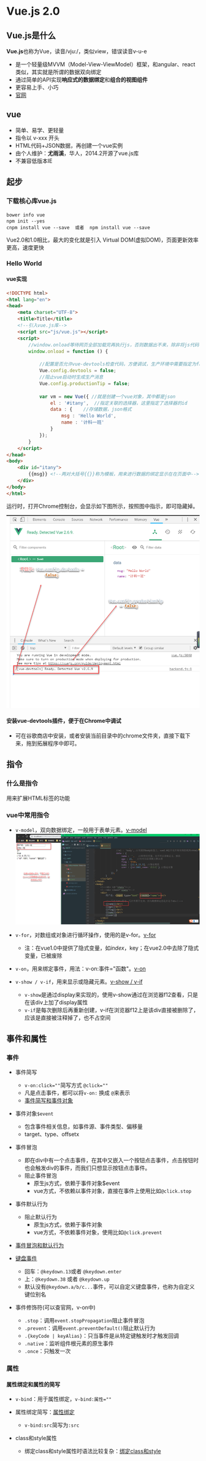 # Vue.js 2.0

## Vue.js是什么

**Vue.js**也称为Vue，读音/vju:/，类似view，错误读音v-u-e

- 是一个轻量级MVVM（Model-View-ViewModel）框架，和angular、react类似，其实就是所谓的数据双向绑定
- 通过简单的API实现**响应式的数据绑定**和**组合的视图组件**
- 更容易上手、小巧
- [官网](https://cn.vuejs.org/)

## vue
- 简单、易学、更轻量
- 指令以 v-xxx 开头
- HTML代码+JSON数据，再创建一个vue实例
- 由个人维护：**尤雨溪**，华人，2014.2开源了vue.js库
- 不兼容低版本IE

## 起步
### 下载核心库vue.js
```shell
bower info vue
npm init --yes
cnpm install vue --save  或者  npm install vue --save
```

Vue2.0和1.0相比，最大的变化就是引入 Virtual DOM(虚拟DOM)，页面更新效率更高，速度更快

### Hello World



#### vue实现

```html
<!DOCTYPE html>
<html lang="en">
<head>
    <meta charset="UTF-8">
    <title>Title</title>
    <!--引入vue.js库-->
    <script src="js/vue.js"></script>
    <script>
        //window.onload等待网页全部加载完再执行js，否则数据出不来，除非将js代码写在html下面
        window.onload = function () {

            //配置是否允许vue-devtools检查代码，方便调试，生产环境中需要指定为false，默认为true
            Vue.config.devtools = false;
            //阻止vue启动时生成生产消息
            Vue.config.productionTip = false;

            var vm = new Vue({ //就是创建一个vue对象，其中都是json
                el : '#itany',  //指定关联的选择器，这里指定了选择器的id
                data : {    //存储数据，json格式
                    msg : 'Hello World',
                    name : '计科一班'
                }
            });
        }
    </script>
</head>
<body>
    <div id="itany">
        {{msg}} <!--两对大括号{{}}称为模板，用来进行数据的绑定显示在在页面中-->
    </div>
</body>
</html>
```

运行时，打开Chrome控制台，会显示如下图所示，按照图中指示，即可隐藏掉。

![1552717843933](image/1.png)

#### 安装vue-devtools插件，便于在Chrome中调试

- 可在谷歌商店中安装，或者安装当前目录中的chrome文件夹，直接下载下来，拖到拓展程序中即可。

## 指令
### 什么是指令
用来扩展HTML标签的功能

### vue中常用指令
- `v-model`，双向数据绑定，一般用于表单元素。[v-model](https://github.com/wangwren/Vue-learning/blob/master/vue01/node_modules/02.html)
![1552717843934](image/2.png)

- `v-for`，对数组或对象进行循环操作，使用的是v-for。[v-for](https://github.com/wangwren/Vue-learning/blob/master/vue01/node_modules/03.html)
    - 注：在vue1.0中提供了隐式变量，如$index，$key；在vue2.0中去除了隐式变量，已被废除

- `v-on`，用来绑定事件，用法：v-on:事件="函数"。[v-on](https://github.com/wangwren/Vue-learning/blob/master/vue01/node_modules/04.html)

- `v-show / v-if`，用来显示或隐藏元素。[v-show / v-if](https://github.com/wangwren/Vue-learning/blob/master/vue01/node_modules/05.html)
    - `v-show`是通过display来实现的，使用v-show通过在浏览器f12查看，只是在该div上加了display属性
    - `v-if`是每次删除后再重新创建，v-if在浏览器f12上是该div直接被删除了，应该是直接被注释掉了，也不占空间

## 事件和属性
### 事件
- 事件简写
    - `v-on:click=""`简写方式 `@click=""`
    - 凡是点击事件，都可以将`v-on:` 换成 `@`来表示
    - [事件简写和事件对象](https://github.com/wangwren/Vue-learning/blob/master/vue01/node_modules/07.html)
    
- 事件对象`$event`
    - 包含事件相关信息，如事件源、事件类型、偏移量
    - target、type、offsetx

- 事件冒泡
    - 即在div中有一个点击事件，在其中又嵌入一个按钮点击事件，点击按钮时也会触发div的事件，而我们只想显示按钮点击事件。
    - 阻止事件冒泡
        - 原生js方式，依赖于事件对象$event
        - vue方式，不依赖以事件对象，直接在事件上使用比如`@click.stop`
        
- 事件默认行为
    - 阻止默认行为
        - 原生js方式，依赖于事件对象
        - vue方式，不依赖事件对象，使用比如`@click.prevent`
        
- [事件冒泡和默认行为](https://github.com/wangwren/Vue-learning/blob/master/vue01/node_modules/08.html)

- [键盘事件](https://github.com/wangwren/Vue-learning/blob/master/vue01/node_modules/09.html)
    - 回车：`@keydown.13`或者 `@keydown.enter`
    - 上：`@keydown.38` 或者 `@keydown.up`
    - 默认没有`@keydown.a/b/c...`事件，可以自定义键盘事件，也称为自定义键位别名

- 事件修饰符(可以查官网，v-on中)
    - `.stop`：调用`event.stopPropagation`阻止事件冒泡
    - `.prevent`：调用`event.preventDefault()`阻止默认行为
    - `.{keyCode | keyAlias}`：只当事件是从特定键触发时才触发回调
    - `.native`：监听组件根元素的原生事件
    - `.once`：只触发一次
    
### 属性
#### 属性绑定和属性的简写
- `v-bind`：用于属性绑定，`v-bind:属性=""`
- 属性绑定简写：[属性绑定](https://github.com/wangwren/Vue-learning/blob/master/vue01/node_modules/10.html)
    - `v-bind:src`简写为`:src`
    
- class和style属性
    - 绑定class和style属性时语法比较复杂：[绑定class和style](https://github.com/wangwren/Vue-learning/blob/master/vue01/node_modules/11.html)
